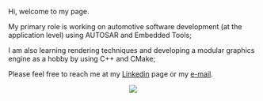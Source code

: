 Hi, welcome to my page.

My primary role is working on automotive software development (at the application level) using AUTOSAR and Embedded Tools;

I am also learning rendering techniques and developing a modular graphics engine as a hobby by using C++ and CMake;

Please feel free to reach me at my [Linkedin](https://www.linkedin.com/in/grlopes/) page or my [e-mail](mailto:gustavo@punti.com.br).

<p align="center">
<img src="https://github-readme-stats.vercel.app/api?username=PS-Gustavo&theme=dracula&show_icons=true&custom_title=Gustavo&count_private=true" />
</p>

<!--
**PS-Gustavo/PS-Gustavo** is a ✨ _special_ ✨ repository because its `README.md` (this file) appears on your GitHub profile.

Here are some ideas to get you started:

- 🔭 I’m currently working on ...
- 🌱 I’m currently learning ...
- 👯 I’m looking to collaborate on ...
- 🤔 I’m looking for help with ...
- 💬 Ask me about ...
- 📫 How to reach me: ...
- 😄 Pronouns: ...
- ⚡ Fun fact: ...
-->
